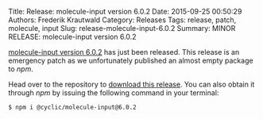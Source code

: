 Title: Release: molecule-input version 6.0.2
Date: 2015-09-25 00:50:29
Authors: Frederik Krautwald
Category: Releases
Tags: release, patch, molecule, input
Slug: release-molecule-input-6.0.2
Summary: MINOR RELEASE: molecule-input version 6.0.2

[molecule-input version 6.0.2][1] has just been released. This release
is an emergency patch as we unfortunately published an almost empty package
to *npm*.

Head over to the repository to [download this release][1]. You can also obtain it
through *npm* by issuing the following command in your terminal:

```shell
$ npm i @cyclic/molecule-input@6.0.2
```

[1]: https://github.com/CyclicMaterials/molecule-input/releases/tag/v6.0.2
